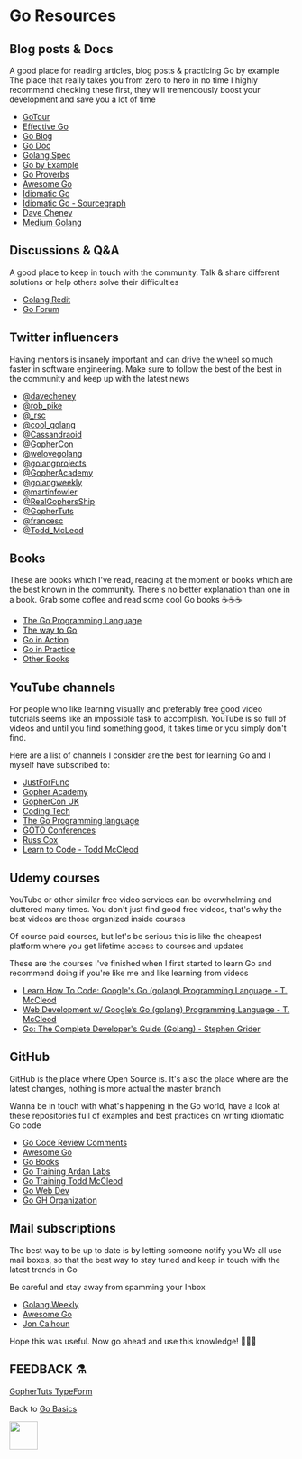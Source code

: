 # Go Resources

## Blog posts & Docs

A good place for reading articles, blog posts & practicing Go by example
The place that really takes you from zero to hero in no time
I highly recommend checking these first, they will tremendously
boost your development and save you a lot of time

- [GoTour](https://tour.golang.org/welcome/1)
- [Effective Go](https://golang.org/doc/effective_go.html)
- [Go Blog](https://blog.golang.org/)
- [Go Doc](https://godoc.org/)
- [Golang Spec](https://golang.org/)
- [Go by Example](https://gobyexample.com/)
- [Go Proverbs](https://go-proverbs.github.io/)
- [Awesome Go](https://github.com/avelino/awesome-go)
- [Idiomatic Go](https://dmitri.shuralyov.com/idiomatic-go)
- [Idiomatic Go - Sourcegraph](https://about.sourcegraph.com/go/idiomatic-go)
- [Dave Cheney](https://dave.cheney.net/)
- [Medium Golang](https://medium.com/search?q=golang)

## Discussions & Q&A

A good place to keep in touch with the community. Talk & share
different solutions or help others solve their difficulties

- [Golang Redit](https://www.reddit.com/r/golang)
- [Go Forum](https://forum.golangbridge.org/)

## Twitter influencers

Having mentors is insanely important and can drive the wheel so much
faster in software engineering. Make sure to follow the best of the
best in the community and keep up with the latest news

- [@davecheney](https://twitter.com/@davecheney)
- [@rob_pike](https://twitter.com/@rob_pike)
- [@_rsc](https://twitter.com/@_rsc)
- [@cool_golang](https://twitter.com/@cool_golang)
- [@Cassandraoid](https://twitter.com/@Cassandraoid)
- [@GopherCon](https://twitter.com/@GopherCon)
- [@welovegolang](https://twitter.com/@welovegolang)
- [@golangprojects](https://twitter.com/@golangprojects)
- [@GopherAcademy](https://twitter.com/@GopherAcademy)
- [@golangweekly](https://twitter.com/@golangweekly)
- [@martinfowler](https://twitter.com/@martinfowler)
- [@RealGophersShip](https://twitter.com/@RealGophersShip)
- [@GopherTuts](https://twitter.com/@GopherTuts)
- [@francesc](https://twitter.com/@francesc)
- [@Todd_McLeod](https://twitter.com/@Todd_McLeod)

## Books

These are books which I've read, reading at the moment or books which
are the best known in the community. There's no better explanation than
one in a book. Grab some coffee and read some cool Go books ☕☕☕

- [The Go Programming Language](https://www.amazon.com/Programming-Language-Addison-Wesley-Professional-Computing/dp/0134190440)
- [The way to Go](https://archive.org/details/TheWayToGo)
- [Go in Action](https://www.amazon.com/Go-Action-William-Kennedy/dp/1617291781)
- [Go in Practice](https://www.amazon.com/gp/product/1633430073/ref=x_gr_w_bb?ie=UTF8&tag=x_gr_w_bb-20&linkCode=as2&camp=1789&creative=9325&creativeASIN=1633430073&SubscriptionId=1MGPYB6YW3HWK55XCGG2)
- [Other Books](https://github.com/golang/go/wiki/Books)

## YouTube channels

For people who like learning visually and preferably free good video
tutorials seems like an impossible task to accomplish. YouTube is
so full of videos and until you find something good, it takes time
or you simply don't find. 

Here are a list of channels I consider are the best for learning Go
and I myself have subscribed to:

- [JustForFunc](https://www.youtube.com/channel/UC_BzFbxG2za3bp5NRRRXJSw)
- [Gopher Academy](https://www.youtube.com/channel/UCx9QVEApa5BKLw9r8cnOFEA/feed)
- [GopherCon UK](https://www.youtube.com/channel/UC9ZNrGdT2aAdrNbX78lbNlQ)
- [Coding Tech](https://www.youtube.com/channel/UCtxCXg-UvSnTKPOzLH4wJaQ)
- [The Go Programming language](https://www.youtube.com/user/gocoding)
- [GOTO Conferences](https://www.youtube.com/user/GotoConferences)
- [Russ Cox](https://www.youtube.com/user/rscgolang)
- [Learn to Code - Todd McCleod](https://www.youtube.com/user/toddmcleod)

## Udemy courses

YouTube or other similar free video services can be overwhelming
and cluttered many times. You don't just find good free videos, that's
why the best videos are those organized inside courses

Of course paid courses, but let's be serious this is like the cheapest
platform where you get lifetime access to courses and updates

These are the courses I've finished when I first started to learn Go
and recommend doing if you're like me and like learning from
videos

- [Learn How To Code: Google's Go (golang) Programming Language - T. McCleod](https://github.com/golang/go/wiki/Books)
- [Web Development w/ Google’s Go (golang) Programming Language - T. McCleod](https://github.com/golang/go/wiki/Books)
- [Go: The Complete Developer's Guide (Golang) - Stephen Grider](https://github.com/golang/go/wiki/Books)

## GitHub

GitHub is the place where Open Source is. It's also the place where
are the latest changes, nothing is more actual the master branch

Wanna be in touch with what's happening in the Go world, have a
look at these repositories full of examples and best practices on
writing idiomatic Go code

- [Go Code Review Comments](https://github.com/golang/go/wiki/CodeReviewComments)
- [Awesome Go](https://github.com/avelino/awesome-go)
- [Go Books](https://github.com/golang/go/wiki/Books)
- [Go Training Ardan Labs](https://github.com/ardanlabs/gotraining)
- [Go Training Todd McCleod](https://github.com/GoesToEleven/GolangTraining)
- [Go Web Dev](https://github.com/GoesToEleven/golang-web-dev)
- [Go GH Organization](https://github.com/golang)

## Mail subscriptions

The best way to be up to date is by letting someone notify you
We all use mail boxes, so that the best way to stay tuned and keep in
touch with the latest trends in Go

Be careful and stay away from spamming your Inbox

- [Golang Weekly](https://golangweekly.com/)
- [Awesome Go](https://go.libhunt.com/newsletter)
- [Jon Calhoun](https://www.calhoun.io/)

Hope this was useful. Now go ahead and use this knowledge! 🚀🚀🚀

## FEEDBACK ⚗

[GopherTuts TypeForm](https://gophertuts.typeform.com/to/j2CJmC)

Back to
[Go Basics](https://github.com/gophertuts/go-basics)

<img src="https://github.com/gophertuts/go-basics/raw/master/gophertuts.svg?sanitize=true" width="50px"/>
